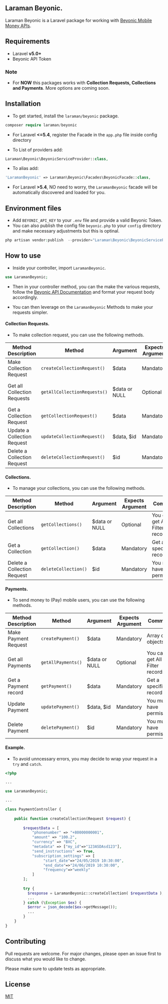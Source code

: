 ## Laraman Beyonic.

Laraman Beyonic is a Laravel package for working with [Beyonic Mobile Money APIs](https://apidocs.beyonic.com/).

## Requirements

- Laravel **v5.0+**
- Beyonic API Token

### Note

- For **NOW** this packages works with **Collection Requests, Collections and Payments**. More options are coming soon.

## Installation

- To get started, install the `laraman/beyonic` package.

```php
composer require laraman/beyonic
```

- For Laravel **<=5.4**, register the Facade in the `app.php` file inside config directory

- To List of providers add:

```php
Laraman\Beyonic\BeyonicServiceProvider::class,
```

- To alias add:

```php
'LaramanBeyonic' => Laraman\Beyonic\Facades\BeyonicFacade::class,
```

- For Laravel **>5.4**, NO need to worry, the `LaramanBeyonic` facade will be automatically discovered and loaded for you.

## Environment files

- Add `BEYONIC_API_KEY` to your `.env` file and provide a valid Beyonic Token.
- You can also publish the config file `beyonic.php` to your `config` directory and make necessary adjustments but this is optinal.

```php
php artisan vendor:publish  --provider="Laraman\Beyonic\BeyonicServiceProvider"
```

## How to use

- Inside your controller, import `LaramanBeyonic`.

```php
use LaramanBeyonic;
```

- Then in your controller method, you can the make the various requests, follow the [Beyonic API Documentation](https://apidocs.beyonic.com/) and format your request body accordingly.

- You can then leverage on the `LaramanBeyonic` Methods to make your requests simpler.

#### Collection Requests.

- To make collection request, you can use the following methods.

|Method Description|Method| Argument | Expects Argument| Comment |
|------------------|------|----------|-----------------|---------|
| Make Collection Request | `createCollectionRequest()` | $data | Mandatory | Array of objects|
| Get all Collection Requests|`getAllCollectionRequests()`|$data or NULL|Optional| You can get All or Filter records| 
| Get a Collection Request|`getCollectionRequest()`|$data|Mandatory|Get a specific record|
| Update a Collection Request|`updateCollectionRequest()`|$data, $id|Mandatory | You must have permission|
| Delete a Collection Request|`deleteCollectionRequest()`|$id| Mandatory |You must have permission|


#### Collections.

- To manage your collections, you can use the following methods.

|Method Description|Method| Argument | Expects Argument| Comment |
|------------------|------|----------|-----------------|---------|
| Get all Collections|`getCollections()`|$data or NULL|Optional| You can get All or Filter records| 
| Get a Collection|`getCollection()`|$data|Mandatory|Get a specific record|
| Delete a Collection Request|`deleteCollection()`|$id| Mandatory |You must have permission|


#### Payments.

- To send money to (Pay) mobile users, you can use the following methods.

|Method Description|Method| Argument | Expects Argument| Comment |
|------------------|------|----------|-----------------|---------|
| Make Payment Request | `createPayment()` | $data | Mandatory | Array of objects|
| Get all Payments|`getAllPayments()`|$data or NULL|Optional| You can get All or Filter records| 
| Get a Payment record|`getPayment()`|$data|Mandatory|Get a specific record|
| Update Payment|`updatePayment()`|$data, $id|Mandatory | You must have permission|
| Delete Payment|`deletePayment()`|$id| Mandatory |You must have permission|


#### Example.

- To avoid unncessary errors, you may decide to wrap your request in a `try` and `catch`.

```php
<?php

...

use LaramanBeyonic;

...

class PaymentController {
  
    public function createCollection(Request $request) {
        
        $requestData = [
            "phonenumber" => "+80000000001",
            "amount" => "100.2",
            "currency" => "BXC",
            "metadata" => ["my_id"=>"123ASDAsd123"],
            "send_instructions" => True,
            "subscription_settings" => [
                 "start_date"=>"24/05/2019 10:30:00",
                 "end_date"=>"24/06/2019 10:30:00",
                 "frequency"=>"weekly"
            ]
        ];
        
        try {
          $response = LaramanBeyonic::createCollection( $requestData );
          ...
        } catch (\Exception $ex) {
          $error = json_decode($ex->getMessage());
          ...
        }
    }
}


```

## Contributing
Pull requests are welcome. For major changes, please open an issue first to discuss what you would like to change.

Please make sure to update tests as appropriate.

## License
[MIT](https://choosealicense.com/licenses/mit/)
